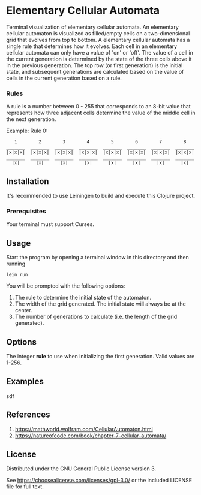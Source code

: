 # Elementary Cellular Automata

Terminal visualization of elementary cellular automata.
An elementary cellular automaton is visualized as filled/empty cells on a two-dimensional grid that evolves from top to bottom.  A elementary cellular automata has a single rule that determines how it evolves.
Each cell in an elementary cellular automata can only have a value of 'on' or 'off'.
The value of a cell in the current generation is determined by the state of the three cells above it in the previous generation.
The top row (or first generation) is the initial state, and subsequent generations are calculated based on the value of cells in the current generation based on a rule.

### Rules
A rule is a number between 0 - 255 that corresponds to an 8-bit value that represents how three adjacent cells determine the value of the middle cell in the next generation.

Example: Rule 0:
```
   1        2        3        4        5        6        7        8
_______  _______  _______  _______  _______  _______  _______  _______
|x|x|x|  |x|x|x|  |x|x|x|  |x|x|x|  |x|x|x|  |x|x|x|  |x|x|x|  |x|x|x|
_______  _______  _______  _______  _______  _______  _______  _______
  |x|      |x|      |x|      |x|      |x|      |x|      |x|      |x|  
```

## Installation

It's recommended to use Leiningen to build and execute this Clojure project.

### Prerequisites
Your terminal must support Curses.

## Usage
Start the program by opening a terminal window in this directory and then running

`lein run`

You will be prompted with the following options:
1. The rule to determine the initial state of the automaton.
1. The width of the grid generated.  The initial state will always be at the center.
1. The number of generations to calculate (i.e. the length of the grid generated).

## Options

The integer **rule** to use when initializing the first generation. Valid values are 1-256.

## Examples
sdf

## References

1. https://mathworld.wolfram.com/CellularAutomaton.html
1. https://natureofcode.com/book/chapter-7-cellular-automata/

## License

Distributed under the GNU General Public License version 3.

See https://choosealicense.com/licenses/gpl-3.0/ or the included LICENSE file for full text.

